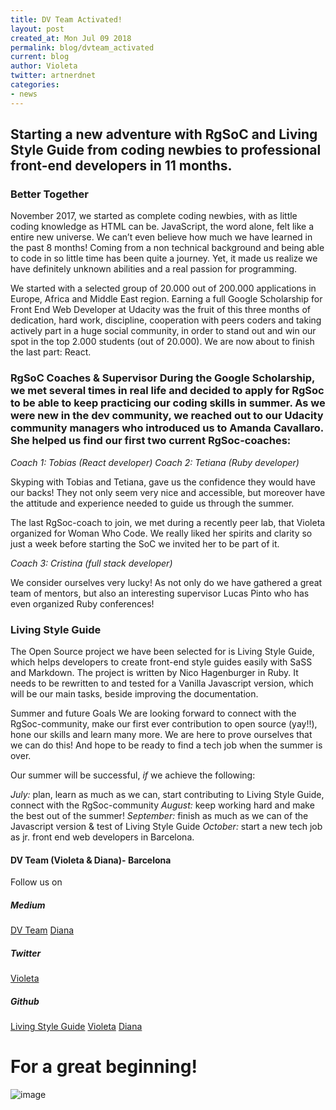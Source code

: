 ```yaml
---
title: DV Team Activated!
layout: post
created_at: Mon Jul 09 2018
permalink: blog/dvteam_activated
current: blog
author: Violeta
twitter: artnerdnet
categories:
- news
---
```


## Starting a new adventure with RgSoC and Living Style Guide from coding newbies to professional front-end developers in 11 months.

### Better Together
November 2017, we started as complete coding newbies, with as little coding knowledge as HTML can be. JavaScript, the word alone, felt like a entire new universe. We can’t even believe how much we have learned in the past 8 months! Coming from a non technical background and being able to code in so little time has been quite a journey. Yet, it made us realize we have definitely unknown abilities and a real passion for programming.

We started with a selected group of 20.000 out of 200.000 applications in Europe, Africa and Middle East region. Earning a full Google Scholarship for Front End Web Developer at Udacity was the fruit of this three months of dedication, hard work, discipline, cooperation with peers coders and taking actively part in a huge social community, in order to stand out and win our spot in the top 2.000 students (out of 20.000). We are now about to finish the last part: React.

### RgSoC Coaches & Supervisor						                                      During the Google Scholarship, we met several times in real life and decided to apply for RgSoc to be able to keep practicing our coding skills in summer. As we were new in the dev community, we reached out to our Udacity community managers who introduced us to Amanda Cavallaro. She helped us find our first two current RgSoc-coaches: 

*Coach 1: Tobias (React developer)* 
*Coach 2: Tetiana (Ruby developer)*

Skyping with Tobias and Tetiana, gave us the confidence they would have our backs! They not only seem very nice and accessible, but moreover have the attitude and experience needed to guide us through the summer.  

The last RgSoc-coach to join, we met during a recently peer lab, that Violeta organized for Woman Who Code. We really liked her spirits and clarity so just a week before starting the SoC we invited her to be part of it. 

*Coach 3: Cristina (full stack developer)*

We consider ourselves very lucky! As not only do we have gathered a great team of mentors, but also an interesting supervisor Lucas Pinto who has even organized Ruby conferences! 

### Living Style Guide
The Open Source project we have been selected for is Living Style Guide, which helps developers to create front-end style guides easily with SaSS and Markdown. The project is written by Nico Hagenburger in Ruby. It needs to be rewritten to and tested for a Vanilla Javascript version, which will be our main tasks, beside improving the documentation. 

Summer and future Goals
We are looking forward to connect with the RgSoc-community, make our first ever contribution to open source (yay!!), hone our skills and learn many more. We are here to prove ourselves that we can do this! And hope to be ready to find a tech job when the summer is over.

Our summer will be successful, _if_ we achieve the following:

*July:* plan, learn as much as we can, start contributing to Living Style Guide, connect with the RgSoc-community
*August:* keep working hard and make the best out of the summer!
*September:* finish as much as we can of the Javascript version & test of Living Style Guide
*October:* start a new tech job as jr. front end web developers in Barcelona.

#### DV Team (Violeta & Diana)- Barcelona

Follow us on

##### Medium
[DV Team](www.medium.com/@dvteam)
[Diana](https://medium.com/@diana.vile)

##### Twitter
[Violeta](www.twitter.com/artnerdnet)

##### Github
[Living Style Guide](https://github.com/livingstyleguide/livingstyleguide)
[Violeta](www.github.com/artnerdnet)
[Diana](www.github.com/dianavile)

# For a great beginning!
![image](https://media.giphy.com/media/WeJeWpUMxpQmk/giphy.gif)